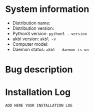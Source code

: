 
# System information

+ Distribution name:
+ Distribution version:
+ Python3 version: `python3 --version`
+ akbl version: `akbl -v`
+ Computer model: <add your computer model>
+ Daemon status:  `akbl --daemon-is-on`

# Bug description

<Add the description of your bug>

# Installation Log
```
ADD HERE YOUR INSTALLATION LOG
```
